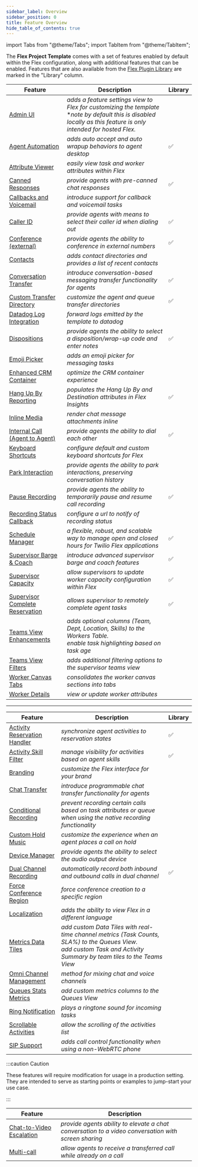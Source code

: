```yaml
---
sidebar_label: Overview
sidebar_position: 0
title: Feature Overview
hide_table_of_contents: true
---
```

import Tabs from "@theme/Tabs";
import TabItem from "@theme/TabItem";

The **Flex Project Template** comes with a set of features enabled by default within the Flex configuration, along with additional features that can be enabled. Features that are also available from the [Flex Plugin Library](https://www.twilio.com/docs/flex/developer/plugins/plugin-library) are marked in the "Library" column.

<Tabs queryString="type">
<TabItem value="default" label="Enabled by default" default>

| Feature                                                            | Description                                                                                                                                                             | Library |
| ------------------------------------------------------------------ | ----------------------------------------------------------------------------------------------------------------------------------------------------------------------- | ------- |
| [Admin UI](admin-ui)                                               | _adds a feature settings view to Flex for customizing the template_ <br/> **note by default this is disabled locally as this feature is only intended for hosted Flex.* |   |
| [Agent Automation](agent-automation)                               | _adds auto accept and auto wrapup behaviors to agent desktop_                                                                                                           | ✅ |
| [Attribute Viewer](attribute-viewer)                               | _easily view task and worker attributes within Flex_                                                                                                                    |   |
| [Canned Responses](canned-responses)                               | _provide agents with pre-canned chat responses_                                                                                                                         | ✅ |
| [Callbacks and Voicemail](callback-and-voicemail)                  | _introduce support for callback and voicemail tasks_                                                                                                                    |   |
| [Caller ID](caller-id)                                             | _provide agents with means to select their caller id when dialing out_                                                                                                  | ✅ |
| [Conference (external)](conference)                                | _provide agents the ability to conference in external numbers_                                                                                                          | ✅ |
| [Contacts](contacts)                                               | _adds contact directories and provides a list of recent contacts_                                                                                                       |   |
| [Conversation Transfer](conversation-transfer)                     | _introduce conversation-based messaging transfer functionality for agents_                                                                                              | ✅ |
| [Custom Transfer Directory](custom-transfer-directory)             | _customize the agent and queue transfer directories_                                                                                                                    | ✅ |
| [Datadog Log Integration](datadog-log-integration)                 | _forward logs emitted by the template to datadog_                                                                                                                       |   |
| [Dispositions](dispositions)                                       | _provide agents the ability to select a disposition/wrap-up code and enter notes_                                                                                       | ✅ |
| [Emoji Picker](emoji-picker)                                       | _adds an emoji picker for messaging tasks_                                                                                                                              |   |
| [Enhanced CRM Container](enhanced-crm-container)                   | _optimize the CRM container experience_                                                                                                                                 |   |
| [Hang Up By Reporting](hang-up-by)                                 | _populates the Hang Up By and Destination attributes in Flex Insights_                                                                                                  | ✅ |
| [Inline Media](inline-media)                                       | _render chat message attachments inline_                                                                                                                                |   |
| [Internal Call (Agent to Agent)](internal-call)                    | _provide agents the ability to dial each other_                                                                                                                         | ✅ |
| [Keyboard Shortcuts](keyboard-shortcuts)                           | _configure default and custom keyboard shortcuts for Flex_                                                                                                              |   |
| [Park Interaction](park-interaction)                               | _provide agents the ability to park interactions, preserving conversation history_                                                                                      |   |
| [Pause Recording](pause-recording)                                 | _provide agents the ability to temporarily pause and resume call recording_                                                                                             | ✅ |
| [Recording Status Callback](recording-status-callback)             | _configure a url to notify of recording status_                                                                                             |   |
| [Schedule Manager](schedule-manager)                               | _a flexible, robust, and scalable way to manage open and closed hours for Twilio Flex applications_                                                                     | ✅ |
| [Supervisor Barge & Coach](supervisor-barge-coach)                 | _introduce advanced supervisor barge and coach features_                                                                                                                | ✅ |
| [Supervisor Capacity](supervisor-capacity)                         | _allow supervisors to update worker capacity configuration within Flex_                                                                                                 | ✅ |
| [Supervisor Complete Reservation](supervisor-complete-reservation) | _allows supervisor to remotely complete agent tasks_                                                                                                                    | ✅ |
| [Teams View Enhancements](teams-view-enhancements)                 | _adds optional columns (Team, Dept, Location, Skills) to the Workers Table. <br/> enable task highlighting based on task age_                                           |   |
| [Teams View Filters](teams-view-filters)                           | _adds additional filtering options to the supervisor teams view_                                                                                                        |   |
| [Worker Canvas Tabs](worker-canvas-tabs)                           | _consolidates the worker canvas sections into tabs_                                                                                                                     |   |
| [Worker Details](worker-details)                                   | _view or update worker attributes_                                                                                                                                      |   |

---

</TabItem>
<TabItem value="additional" label="Additional features">

| Feature                                                      | Description                                                                                                                                                                | Library |
| ------------------------------------------------------------ | -------------------------------------------------------------------------------------------------------------------------------------------------------------------------- | ------- |
| [Activity Reservation Handler](activity-reservation-handler) | _synchronize agent activities to reservation states_                                                                                                                       | ✅ |
| [Activity Skill Filter](activity-skill-filter)               | _manage visibility for activities based on agent skills_                                                                                                                   | ✅ |
| [Branding](branding)                                         | _customize the Flex interface for your brand_                                                                                                                              |   |
| [Chat Transfer](chat-transfer)                               | _introduce programmable chat transfer functionality for agents_                                                                                                            |   |
| [Conditional Recording](conditional-recording)               | _prevent recording certain calls based on task attributes or queue when using the native recording functionality_                                                          |   |
| [Custom Hold Music](custom-hold-music)                       | _customize the experience when an agent places a call on hold_                                                                                                             |   |
| [Device Manager](device-manager)                             | _provide agents the ability to select the audio output device_                                                                                                             |   |
| [Dual Channel Recording](dual-channel-recording)             | _automatically record both inbound and outbound calls in dual channel_                                                                                                     | ✅ |
| [Force Conference Region](force-conference-region)           | _force conference creation to a specific region_                                                                                                                           |   |
| [Localization](localization)                                 | _adds the ability to view Flex in a different language_                                                                                                                    |   |
| [Metrics Data Tiles](metrics-data-tiles)                     | _add custom Data Tiles with real-time channel metrics (Task Counts, SLA%) to the Queues View.  <br/> add custom Task and Activity Summary by team tiles to the Teams View_ |   |
| [Omni Channel Management](omni-channel-capacity-management)  | _method for mixing chat and voice channels_                                                                                                                                |   |
| [Queues Stats Metrics](queues-stats-metrics)                 | _add custom metrics columns to the Queues View_                                                                                                                            |   |
| [Ring Notification](ring-notification)                       | _plays a ringtone sound for incoming tasks_                                                                                                                                |   |
| [Scrollable Activities](scrollable-activities)               | _allow the scrolling of the activities list_                                                                                                                               |   |
| [SIP Support](sip-support)                                   | _adds call control functionality when using a non-WebRTC phone_                                                                                                            |   |

</TabItem>
<TabItem value="experimental" label="Experimental features">

:::caution Caution

These features will require modification for usage in a production setting. They are intended to serve as starting points or examples to jump-start your use case.

:::

| Feature                                              | Description                                                                                         |
| ---------------------------------------------------- | --------------------------------------------------------------------------------------------------- |
| [Chat-to-Video Escalation](chat-to-video-escalation) | _provide agents ability to elevate a chat conversation to a video conversation with screen sharing_ |
| [Multi-call](multi-call)                             | _allow agents to receive a transferred call while already on a call_                                |

</TabItem>
</Tabs>
